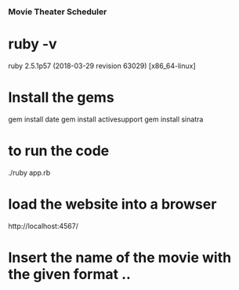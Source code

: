 ### Movie Theater Scheduler

# ruby -v

ruby 2.5.1p57 (2018-03-29 revision 63029) [x86_64-linux]

# Install the gems

gem install date
gem install activesupport
gem install sinatra

# to run the code

./ruby app.rb

# load the website into a browser

http://localhost:4567/

# Insert the name of the movie with the given format <name>.<rpg>.<time>
